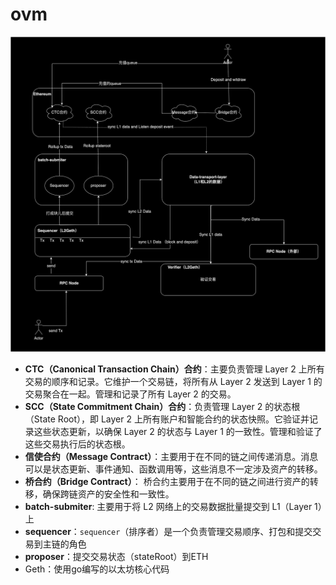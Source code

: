 # ovm

![](./img/01.png)

* **CTC（Canonical Transaction Chain）合约**：主要负责管理 Layer 2 上所有交易的顺序和记录。它维护一个交易链，将所有从 Layer 2 发送到 Layer 1 的交易聚合在一起。管理和记录了所有 Layer 2 的交易。
* **SCC（State Commitment Chain）合约**：负责管理 Layer 2 的状态根（State Root），即 Layer 2 上所有账户和智能合约的状态快照。它验证并记录这些状态更新，以确保 Layer 2 的状态与 Layer 1 的一致性。管理和验证了这些交易执行后的状态根。
* **信使合约（Message Contract）**：主要用于在不同的链之间传递消息。消息可以是状态更新、事件通知、函数调用等，这些消息不一定涉及资产的转移。
* **桥合约（Bridge Contract）**： 桥合约主要用于在不同的链之间进行资产的转移，确保跨链资产的安全性和一致性。
* **batch-submiter**: 主要用于将 L2 网络上的交易数据批量提交到 L1（Layer 1）上
* **sequencer**：`sequencer`（排序者）是一个负责管理交易顺序、打包和提交交易到主链的角色
* **proposer**：提交交易状态（stateRoot）到ETH 
* Geth：使用go编写的以太坊核心代码 

 